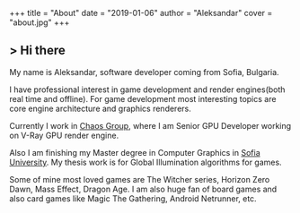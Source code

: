 +++
title = "About"
date = "2019-01-06"
author = "Aleksandar"
cover = "about.jpg"
+++

<h2>> Hi there<span class="logo__cursor" style="width: 3px; height: 1.625rem;"></span></h2>

My name is Aleksandar, software developer coming from Sofia, Bulgaria.

I have professional interest in game development and render engines(both real time and offline). For game development
most interesting topics are core engine architecture and graphics renderers.

Currently I work in [Chaos Group](https://chaosgroup.com), where I am Senior GPU Developer working on V-Ray GPU render engine.

Also I am finishing my Master degree in Computer Graphics in [Sofia University](https://www.fmi.uni-sofia.bg/en). My thesis work
is for Global Illumination algorithms for games.

Some of mine most loved games are The Witcher series, Horizon Zero Dawn, Mass Effect, Dragon Age. I am also huge fan of board games and also card games like Magic The Gathering, Android Netrunner, etc. 